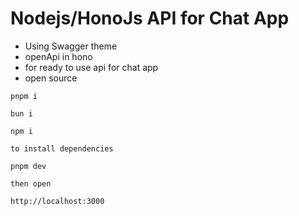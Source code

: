 # Nodejs/HonoJs API for Chat App

- Using Swagger theme
- openApi in hono
- for ready to use api for chat app
- open source

```
pnpm i

bun i

npm i

to install dependencies
```

```
pnpm dev

then open

http://localhost:3000
```
